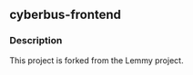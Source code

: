 cyberbus-frontend
-----------------


### Description

This project is forked from the Lemmy project.





